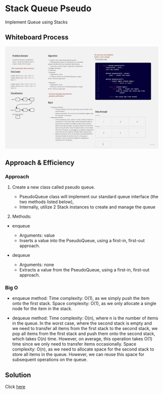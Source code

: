 # Stack Queue Pseudo
Implement Queue using Stacks

## Whiteboard Process
![WhiteboardWorkflow01](../img/Stack%20Queue%20Pseudo2.jpg)

## Approach & Efficiency
### Approach
1. Create a new class called pseudo queue.
    * PseudoQueue class will implement our standard queue interface (the two methods listed below),
    * Internally, utilize 2 Stack instances to create and manage the queue

2. Methods:
* enqueue
    * Arguments: value
    * Inserts a value into the PseudoQueue, using a first-in, first-out approach.

* dequeue
    * Arguments: none
    * Extracts a value from the PseudoQueue, using a first-in, first-out approach.

### Big O
* enqueue method:
Time complexity: O(1), as we simply push the item onto the first stack.
Space complexity: O(1), as we only allocate a single node for the item in the stack.

* dequeue method:
Time complexity: O(n), where n is the number of items in the queue. In the worst case, where the second stack is empty and we need to transfer all items from the first stack to the second stack, we pop all items from the first stack and push them onto the second stack, which takes O(n) time. However, on average, this operation takes O(1) time since we only need to transfer items occasionally.
Space complexity: O(n), as we need to allocate space for the second stack to store all items in the queue. However, we can reuse this space for subsequent operations on the queue.


## Solution

Click [here](./stack_queue_pseudo.py)